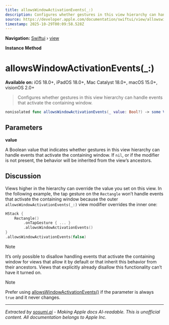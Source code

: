 ```yaml
---
title: allowsWindowActivationEvents(_:)
description: Configures whether gestures in this view hierarchy can handle events that activate the containing window.
source: https://developer.apple.com/documentation/swiftui/view/allowswindowactivationevents(_:)
timestamp: 2025-10-29T00:09:58.528Z
---
```


**Navigation:** [Swiftui](/documentation/swiftui) › [view](/documentation/swiftui/view)

**Instance Method**

# allowsWindowActivationEvents(_:)

**Available on:** iOS 18.0+, iPadOS 18.0+, Mac Catalyst 18.0+, macOS 15.0+, visionOS 2.0+

> Configures whether gestures in this view hierarchy can handle events that activate the containing window.

```swift
nonisolated func allowsWindowActivationEvents(_ value: Bool?) -> some View
```

## Parameters

**value**

A Boolean value that indicates whether gestures in this view hierarchy can handle events that activate the containing window. If `nil`, or if the modifier is not present, the behavior will be inherited from the view’s ancestors.



## Discussion

Views higher in the hierarchy can override the value you set on this view. In the following example, the tap gesture on the `Rectangle` won’t handle events that activate the containing window because the outer `allowsWindowActivationEvents(_:)` view modifier overrides the inner one:

```swift
HStack {
    Rectangle()
        .onTapGesture { ... }
        .allowsWindowActivationEvents()
}
.allowsWindowActivationEvents(false)
```

> [!NOTE]
> It’s only possible to disallow handling events that activate the containing window for views that allow it by default or that inherit this behavior from their ancestors. Views that explicitly already disallow this functionality can’t have it turned on.

> [!NOTE]
> Prefer using [allowsWindowActivationEvents()](/documentation/swiftui/view/allowswindowactivationevents()) if the parameter is always `true` and it never changes.

---

*Extracted by [sosumi.ai](https://sosumi.ai) - Making Apple docs AI-readable.*
*This is unofficial content. All documentation belongs to Apple Inc.*
